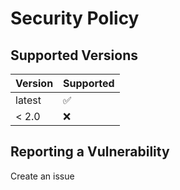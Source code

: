 # Security Policy

## Supported Versions

| Version  | Supported          |
| -------  | ------------------ |
| latest   | :white_check_mark: |
| < 2.0    | :x:                |

## Reporting a Vulnerability

Create an issue
